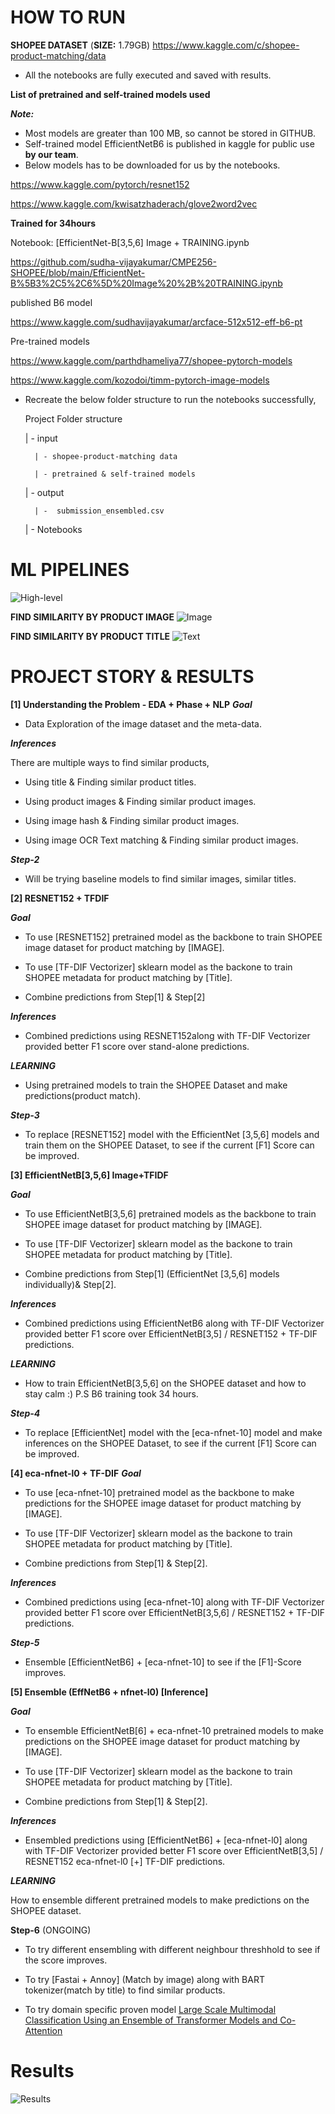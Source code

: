 
# HOW TO RUN

**SHOPEE DATASET** (**SIZE:** 1.79GB)
https://www.kaggle.com/c/shopee-product-matching/data

- All the notebooks are fully executed and saved with results.

**List of pretrained and self-trained models used**

***Note:*** 
- Most models are greater than 100 MB, so cannot be stored in GITHUB.
- Self-trained model EfficientNetB6 is published in kaggle for public use **by our team**.
- Below models has to be downloaded for us by the notebooks.

https://www.kaggle.com/pytorch/resnet152

https://www.kaggle.com/kwisatzhaderach/glove2word2vec


**Trained for 34hours** 

Notebook:
[EfficientNet-B[3,5,6] Image + TRAINING.ipynb

https://github.com/sudha-vijayakumar/CMPE256-SHOPEE/blob/main/EfficientNet-B%5B3%2C5%2C6%5D%20Image%20%2B%20TRAINING.ipynb

published B6 model

https://www.kaggle.com/sudhavijayakumar/arcface-512x512-eff-b6-pt

Pre-trained models

https://www.kaggle.com/parthdhameliya77/shopee-pytorch-models

https://www.kaggle.com/kozodoi/timm-pytorch-image-models

- Recreate the below folder structure to run the notebooks successfully,

    Project Folder structure

    | - input

        | - shopee-product-matching data

        | - pretrained & self-trained models 

    | - output

        | -  submission_ensembled.csv

    | - Notebooks

# ML PIPELINES

![High-level](https://github.com/sudha-vijayakumar/CMPE256-SHOPEE/blob/main/diagrams/High-level.jpg?raw=True)

**FIND SIMILARITY BY PRODUCT IMAGE**
![Image](https://github.com/sudha-vijayakumar/CMPE256-SHOPEE/blob/main/diagrams/ImageProcessing.jpg?raw=True)

**FIND SIMILARITY BY PRODUCT TITLE**
![Text](https://github.com/sudha-vijayakumar/CMPE256-SHOPEE/blob/main/diagrams/TextProcessing.jpg?raw=True)

# PROJECT STORY & RESULTS 

**[1] Understanding the Problem - EDA + Phase + NLP**
***Goal***
- Data Exploration of the image dataset and the meta-data.

***Inferences***

There are multiple ways to find similar products, 

- Using title & Finding similar product titles.

- Using product images & Finding similar product images.

- Using image hash & Finding similar product images.

- Using image OCR Text matching & Finding similar product images.

***Step-2***
 - Will be trying baseline models to find similar images, similar titles.

**[2] RESNET152 + TFDIF**

***Goal***
- To use [RESNET152] pretrained model as the backbone to train SHOPEE image dataset for product matching by [IMAGE].

- To use [TF-DIF Vectorizer] sklearn model as the backone to train SHOPEE metadata for product matching by [Title].

- Combine predictions from Step[1] & Step[2]

***Inferences***
- Combined predictions using RESNET152along with TF-DIF Vectorizer provided better F1 score over stand-alone predictions.

***LEARNING***
- Using pretrained models to train the SHOPEE Dataset and make predictions(product match).

***Step-3***
- To replace [RESNET152] model with the EfficientNet [3,5,6] models and train them on the SHOPEE Dataset, to see if the current [F1] Score can be improved.

**[3] EfficientNetB[3,5,6] Image+TFIDF**

***Goal***
- To use EfficientNetB[3,5,6] pretrained models as the backbone to train SHOPEE image dataset for product matching by [IMAGE].

- To use [TF-DIF Vectorizer] sklearn model as the backone to train SHOPEE metadata for product matching by [Title].

- Combine predictions from Step[1] (EfficientNet [3,5,6] models individually)& Step[2].

***Inferences***
- Combined predictions using EfficientNetB6 along with TF-DIF Vectorizer provided better F1 score over EfficientNetB[3,5] / RESNET152 + TF-DIF predictions.

***LEARNING***
- How to train EfficientNetB[3,5,6] on the SHOPEE dataset and how to stay calm :) P.S B6 training took 34 hours.

***Step-4***
- To replace [EfficientNet] model with the [eca-nfnet-10] model and make inferences on the SHOPEE Dataset, to see if the current [F1] Score can be improved.

**[4] eca-nfnet-l0 + TF-DIF**
***Goal***
- To use [eca-nfnet-10] pretrained model as the backbone to make predictions for the SHOPEE image dataset for product matching by [IMAGE].

- To use [TF-DIF Vectorizer] sklearn model as the backone to train SHOPEE metadata for product matching by [Title].

- Combine predictions from Step[1] & Step[2].

***Inferences***
- Combined predictions using [eca-nfnet-10] along with TF-DIF Vectorizer provided better F1 score over EfficientNetB[3,5,6] / RESNET152 + TF-DIF predictions.

***Step-5***
- Ensemble [EfficientNetB6] + [eca-nfnet-10] to see if the [F1]-Score improves.

**[5] Ensemble (EffNetB6 + nfnet-l0) [Inference]**

***Goal***
- To ensemble EfficientNetB[6] + eca-nfnet-10 pretrained models to make predictions on the SHOPEE image dataset for product matching by [IMAGE].

- To use [TF-DIF Vectorizer] sklearn model as the backone to train SHOPEE metadata for product matching by [Title].

- Combine predictions from Step[1] & Step[2].

***Inferences***
- Ensembled predictions using [EfficientNetB6] + [eca-nfnet-l0] along with TF-DIF Vectorizer provided better F1 score over EfficientNetB[3,5] / RESNET152 eca-nfnet-l0 [+] TF-DIF predictions.

***LEARNING***

How to ensemble different pretrained models to make predictions on the SHOPEE dataset.

**Step-6** (ONGOING)

- To try different ensembling with different neighbour threshhold to see if the score improves.

- To try [Fastai + Annoy] (Match by image) along with BART tokenizer(match by title) to find similar products.

- To try domain specific proven model [Large Scale Multimodal Classification Using an Ensemble of Transformer Models and Co-Attention](https://paperswithcode.com/paper/large-scale-multimodal-classification-using)

# Results

![Results](https://github.com/sudha-vijayakumar/CMPE256-SHOPEE/blob/main/diagrams/F1_SCORE_REPORT.png?raw=True)

